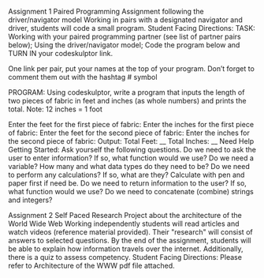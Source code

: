 Assignment 1
Paired Programming Assignment following the driver/navigator model
Working in pairs with a designated navigator and driver, students will code a small program.
Student Facing Directions: 
TASK:
Working with your paired programming partner (see list of partner pairs below);
Using the driver/navigator model;
Code the program below and TURN IN your codeskulptor link. 

One link per pair, put your names at the top of your program. Don’t forget to comment them out with the hashtag # symbol


PROGRAM:
Using codeskulptor, write a program that inputs the length of two pieces of fabric in feet and inches (as whole numbers) and prints the total.  Note: 12 inches = 1 foot

Enter the feet for the first piece of fabric: 
Enter the inches for the first piece of fabric: 
Enter the feet for the second piece of fabric:
Enter the inches for the second piece of fabric: 
Output:
Total Feet: __  Total Inches: __
Need Help Getting Started:
 Ask yourself the following questions.
Do we need to ask the user to enter information? If so, what function would we use?
Do we need a variable?  How many and what data types do they need to be?
Do we need to perform any calculations?  If so, what are they?  Calculate with pen and paper first if need be.
Do we need to return information to the user?  If so, what function would we use?
Do we need to concatenate (combine) strings and integers?

Assignment 2
Self Paced Research Project about the architecture of the World Wide Web
Working independently students will read articles and watch videos (reference material provided).  Their "research" will consist of answers to selected questions.
By the end of the assignment, students will be able to explain how information travels over the internet.  Additionally, there is a quiz to assess competency.
Student Facing Directions: 
Please refer to Architecture of the WWW pdf file attached.
